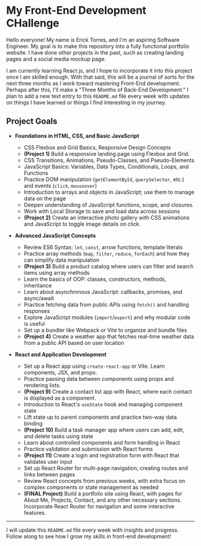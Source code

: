 # My Front-End Development CHallenge

Hello everyone! My name is Erick Torres, and I'm an aspiring Software Engineer. My goal is to make this repository into a fully functional portfolio website. I have done other projects in the past, such as creating landing pages and a social media mockup page.

I am currently learning React.js, and I hope to incorporate it into this project once I am skilled enough. With that said, this will be a journal of sorts for the next three months as I work toward mastering Front-End development. Perhaps after this, I'll make a "Three Months of Back-End Development." I plan to add a new text entry to this `README.md` file every week with updates on things I have learned or things I find interesting in my journey.
## Project Goals

* **Foundations in HTML, CSS, and Basic JavaScript**
  * CSS Flexbox and Grid Basics, Responsive Design Concepts
  * **(Project 1)** Build a responsive landing page using Flexbox and Grid.
  * CSS Transitions, Animations, Pseudo-Classes, and Pseudo-Elements
  * JavaScript Basics: Variables, Data Types, Conditionals, Loops, and Functions
  * Practice DOM manipulation (`getElementById`, `querySelector`, etc.) and events (`click`, `mouseover`)
  * Introduction to arrays and objects in JavaScript; use them to manage data on the page
  * Deepen understanding of JavaScript functions, scope, and closures.
  * Work with Local Storage to save and load data across sessions
  * **(Project 2)** Create an interactive photo gallery with CSS animations and JavaScript to toggle image details on click.

* **Advanced JavaScript Concepts**
  * Review ES6 Syntax: `let`, `const`, arrow functions, template literals
  * Practice array methods (`map`, `filter`, `reduce`, `forEach`) and how they can simplify data manipulation
  * **(Project 3)** Build a product catalog where users can filter and search items using array methods
  * Learn the basics of OOP: classes, constructors, methods, inheritance
  * Learn about asynchronous JavaScript: callbacks, promises, and async/await
  * Practice fetching data from public APIs using `fetch()` and handling responses
  * Explore JavaScript modules (`import`/`export`) and why modular code is useful
  * Set up a bundler like Webpack or Vite to organize and bundle files
  * **(Project 4)** Create a weather app that fetches real-time weather data from a public API based on user location

* **React and Application Development**
  * Set up a React app using `create-react-app` or Vite. Learn components, JSX, and props.
  * Practice passing data between components using props and rendering lists.
  * **(Project 9)** Create a contact list app with React, where each contact is displayed as a component.
  * Introduction to React's `useState` hook and managing component state
  * Lift state up to parent components and practice two-way data binding
  * **(Project 10)** Build a task manager app where users can add, edit, and delete tasks using state
  * Learn about controlled components and form handling in React
  * Practice validation and submission with React forms
  * **(Project 11)** Create a login and registration form with React that validates user input
  * Set up React Router for multi-page navigation, creating routes and links between pages
  * Review React concepts from previous weeks, with extra focus on complex components or state management as needed
  * **(FINAL Project)** Build a portfolio site using React, with pages for About Me, Projects, Contact, and any other necessary sections. Incorporate React Router for navigation and some interactive features.

---

I will update this `README.md` file every week with insights and progress. Follow along to see how I grow my skills in front-end development!
